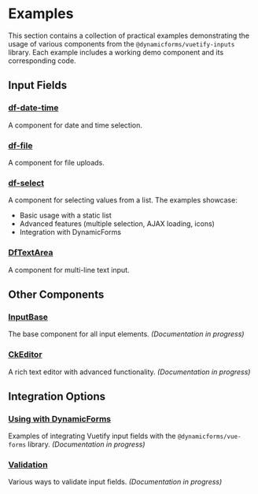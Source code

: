 # Examples

This section contains a collection of practical examples demonstrating the usage of various components from the `@dynamicforms/vuetify-inputs` library. Each example includes a working demo component and its corresponding code.

## Input Fields

### [df-date-time](./df-datetime)

A component for date and time selection.

### [df-file](./df-file)

A component for file uploads.

### [df-select](./df-select)

A component for selecting values from a list. The examples showcase:
- Basic usage with a static list
- Advanced features (multiple selection, AJAX loading, icons)
- Integration with DynamicForms

### [DfTextArea](./df-text-area)

A component for multi-line text input.

## Other Components

### [InputBase](./input-base)

The base component for all input elements. *(Documentation in progress)*

### [CkEditor](./ck-editor)

A rich text editor with advanced functionality. *(Documentation in progress)*

## Integration Options

### [Using with DynamicForms](./dynamic-forms-integration)

Examples of integrating Vuetify input fields with the `@dynamicforms/vue-forms` library. *(Documentation in progress)*

### [Validation](./validation)

Various ways to validate input fields. *(Documentation in progress)*
